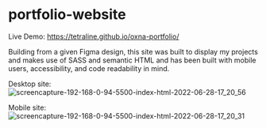 # portfolio-website
Live Demo: https://tetraline.github.io/oxna-portfolio/

Building from a given Figma design, this site was built to display my projects and makes use of SASS and semantic HTML and has been built with mobile users, accessibility, and code readability in mind.

Desktop site:
![screencapture-192-168-0-94-5500-index-html-2022-06-28-17_20_56](https://user-images.githubusercontent.com/52635838/176231085-32c23101-813a-4167-9fac-4071dc3e87f7.png)

Mobile site:
![screencapture-192-168-0-94-5500-index-html-2022-06-28-17_20_31](https://user-images.githubusercontent.com/52635838/176231109-947b7d6e-da08-45dd-b8ef-80f44085d05a.png)
